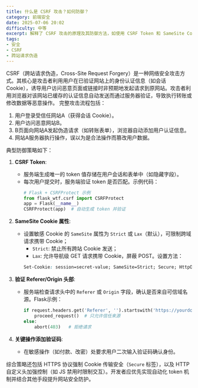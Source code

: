 ```yaml
---
title: 什么是 CSRF 攻击？如何防御？
category: 前端安全
date: 2025-07-06 20:02
difficulty: 中等
excerpt: 解释了 CSRF 攻击的原理及其防御方法，如使用 CSRF Token 和 SameSite Cookie 属性。
tags:
- 安全
- CSRF
- 跨站请求伪造
---
```

CSRF（跨站请求伪造，Cross-Site Request Forgery）是一种网络安全攻击方式。其核心是攻击者利用用户在已验证网站上的身份认证信息（如会话 Cookie），诱导用户访问恶意页面或链接时非预期地发起请求到原网站。攻击者利用浏览器对该网站已缓存的认证信息自动发送而通过服务器验证，导致执行转账或修改数据等恶意操作。 完整攻击流程包括：
1. 用户登录受信任网站A（获得会话 Cookie）。  
2. 用户访问恶意网站B。  
3. B页面向网站A发起伪造请求（如转账表单），浏览器自动添加用户认证信息。  
4. 网站A服务器执行操作，误以为是合法操作而篡改用户数据。  

典型防御策略如下：  

1. **CSRF Token**:  
   - 服务端生成唯一的 token 值存储在用户会话和表单中（如隐藏字段）。  
   - 每次用户提交时，服务端验证 token 是否匹配。示例代码：  
     ```python
     # Flask + CSRFProtect 示例
     from flask_wtf.csrf import CSRFProtect
     app = Flask(__name__)
     CSRFProtect(app)  # 自动生成 token 并验证
     ```

2. **SameSite Cookie 属性**:  
   - 设置敏感 Cookie 的 `SameSite` 属性为 `Strict` 或 `Lax`（默认），可限制跨域请求携带 Cookie；  
     - `Strict`: 禁止所有跨站 Cookie 发送；  
     - `Lax`: 允许导航级 GET 请求携带 Cookie，屏蔽 POST。设置方法：  
     ```css
     Set-Cookie: session=secret-value; SameSite=Strict; Secure; HttpOnly
     ```

3. **验证 Referer/Origin 头部**:  
   - 服务端检查请求头中的 `Referer` 或 `Origin` 字段，确认是否来自可信域名源。Flask示例：  
     ```python
     if request.headers.get('Referer', '').startswith('https://yourdomain'):
         proceed_request()  # 只允许信任来源
     else:
         abort(403)   # 拒绝请求
     ```

4. **关键操作添加验证码**:  
   - 在敏感操作（如付款、改密）处要求用户二次输入验证码确认身份。  

综合策略还包括 HTTPS 协议强制 Cookie 传输安全（`Secure` 标签），以及 HTTP 自定义头加强控制（如 JS 禁用时限制交互）。开发者应优先实现自动化 token 机制并结合其他手段提升网站安全防护。  
